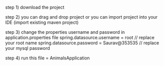 step 1) download the project 

step 2) you can drag and drop  project or you can import project into your IDE (import existing maven project)

step 3) change the properties username and password in application.properties file
spring.datasource.username = root  // replace your root name 
spring.datasource.password = Saurav@353535 // replace your mysql password

step 4) run this file =  AnimalsApplication 
